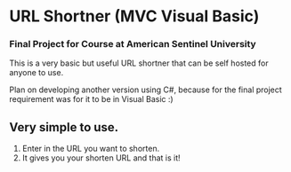 # URL Shortner (MVC Visual Basic)

### Final Project for Course at American Sentinel University ###



This is a very basic but useful URL shortner that can be self hosted for anyone to use.


Plan on developing another version using C#, because for the final project requirement was for it to be in Visual Basic :)




## Very simple to use. ##




1. Enter in the URL you want to shorten.
2. It gives you your shorten URL and that is it! 